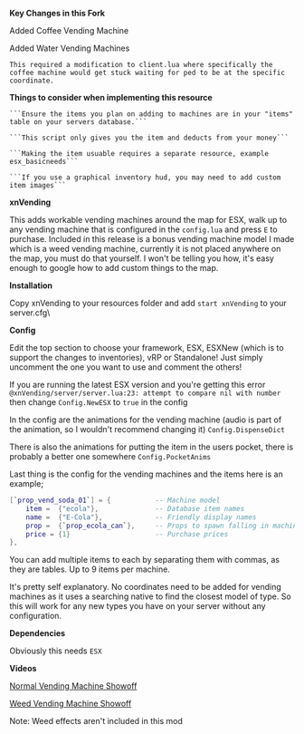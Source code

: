**Key Changes in this Fork**

Added Coffee Vending Machine

Added Water Vending Machines

```This required a modification to client.lua where specifically the coffee machine would get stuck waiting for ped to be at the specific coordinate.```

**Things to consider when implementing this resource**

	```Ensure the items you plan on adding to machines are in your "items" table on your servers database.```
	
	```This script only gives you the item and deducts from your money```
	
	```Making the item usuable requires a separate resource, example esx_basicneeds```
	
	```If you use a graphical inventory hud, you may need to add custom item images```
	
	
	
	

**xnVending**

This adds workable vending machines around the map for ESX, walk up to any vending machine that is configured in the `config.lua` and press `E` to purchase. Included in this release is a bonus vending machine model I made which is a weed vending machine, currently it is not placed anywhere on the map, you must do that yourself. I won't be telling you how, it's easy enough to google how to add custom things to the map.

**Installation**

Copy xnVending to your resources folder and add `start xnVending` to your server.cfg\

**Config**

Edit the top section to choose your framework, ESX, ESXNew (which is to support the changes to inventories), vRP or Standalone! Just simply uncomment the one you want to use and comment the others!

If you are running the latest ESX version and you're getting this error `@xnVending/server/server.lua:23: attempt to compare nil with number` then change `Config.NewESX` to `true` in the config

In the config are the animations for the vending machine (audio is part of the animation, so I wouldn't recommend changing it) `Config.DispenseDict`

There is also the animations for putting the item in the users pocket, there is probably a better one somewhere `Config.PocketAnims`

Last thing is the config for the vending machines and the items here is an example;

```lua
[`prop_vend_soda_01`] = {			-- Machine model
	item =  {"ecola"}, 				-- Database item names
	name =  {"E-Cola"}, 			-- Friendly display names
	prop =  {`prop_ecola_can`}, 	-- Props to spawn falling in machine
	price = {1}						-- Purchase prices
},
```
You can add multiple items to each by separating them with commas, as they are tables. Up to 9 items per machine.

It's pretty self explanatory. No coordinates need to be added for vending machines as it uses a searching native to find the closest model of type. So this will work for any new types you have on your server without any configuration.

**Dependencies**

Obviously this needs `ESX`

**Videos**

[Normal Vending Machine Showoff](https://www.youtube.com/watch?v=dvQYazR44Vo)

[Weed Vending Machine Showoff](https://img.xpl.wtf/s/hpBOrnr.mp4)

Note: Weed effects aren't included in this mod
